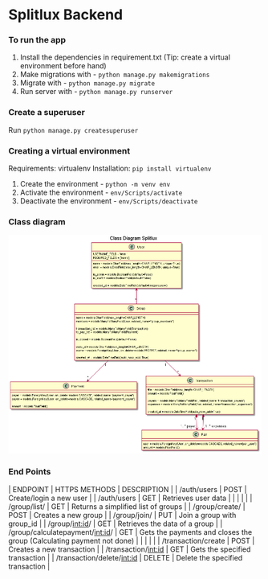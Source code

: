 # Splitlux Backend

### To run the app
1. Install the dependencies in requirement.txt (Tip: create a virtual environment before hand)
2. Make migrations with - `python manage.py makemigrations`
3. Migrate with - `python manage.py migrate`
4. Run server with - `python manage.py runserver`

### Create a superuser
Run `python manage.py createsuperuser`

### Creating a virtual environment
Requirements: virtualenv
Installation: `pip install virtualenv`

1. Create the environment - `python -m venv env`
2. Activate the environment - `env/Scripts/activate`
3. Deactivate the environment - `env/Scripts/deactivate`

### Class diagram
![class diagram](docs/images/models.png)

### End Points
| ENDPOINT | HTTPS METHODS | DESCRIPTION | 
| /auth/users | POST | Create/login a new user |
| /auth/users | GET | Retrieves user data |
| | | |
| /group/list/ | GET | Returns a simplified list of groups |
| /group/create/ | POST | Creates a new group |
| /group/join/ | PUT | Join a group with group_id |
| /group/<int:id>/ | GET | Retrieves the data of a group |
| /group/calculatepayment/<int:id>/ | GET | Gets the payments and closes the group (Calculating payment not done) |
|  |  |  |
| /transaction/create | POST | Creates a new transaction |
| /transaction/<int:id> | GET | Gets the specified transaction |
| /transaction/delete/<int:id> | DELETE | Delete the specified transaction |

